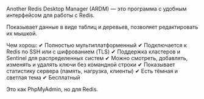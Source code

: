 Another Redis Desktop Manager (ARDM) — это программа с удобным интерфейсом для работы с Redis.

Показывает данные в виде таблиц и деревьев, позволяет редактировать их мышкой.


Чем хорош:
✔ Полностью мультиплатформенный
✔ Подключается к Redis по SSH или с шифрованием (TLS)
✔ Поддержка кластеров и Sentinel для распределенных систем
✔ Можно смотреть, добавлять, изменять и удалять ключи без командной строки
✔ Показывает статистику сервера (память, нагрузка, клиенты)
✔ Есть тёмная и светлая тема
✔ Бесплатный

Это как PhpMyAdmin, но для Redis.